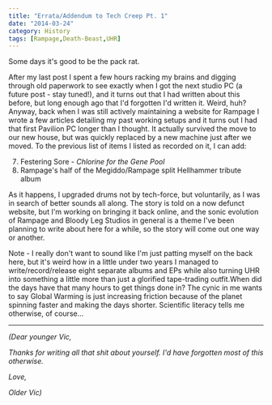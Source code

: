 ```yaml
---
title: "Errata/Addendum to Tech Creep Pt. 1"
date: "2014-03-24"
category: History
tags: [Rampage,Death-Beast,UHR]
---
```


Some days it's good to be the pack rat.

After my last post I spent a few hours racking my brains and digging through old paperwork to see exactly when I got the next studio PC (a future post - stay tuned!), and it turns out that I had written about this before, but long enough ago that I'd forgotten I'd written it. Weird, huh? Anyway, back when I was still actively maintaining a website for Rampage I wrote a few articles detailing my past working setups and it turns out I had that first Pavilion PC longer than I thought. It actually survived the move to our new house, but was quickly replaced by a new machine just after we moved. To the previous list of items I listed as recorded on it, I can add:

7. Festering Sore - *Chlorine for the Gene Pool* 
8. Rampage's half of the Megiddo/Rampage split Hellhammer tribute album

As it happens, I upgraded drums not by tech-force, but voluntarily, as I was in search of better sounds all along. The story is told on a now defunct website, but I'm working on bringing it back online, and the sonic evolution of Rampage and Bloody Leg Studios in general is a theme I've been planning to write about here for a while, so the story will come out one way or another.

Note - I really don't want to sound like I'm just patting myself on the back here, but it's weird how in a little under two years I managed to write/record/release eight separate albums and EPs while also turning UHR into something a little more than just a glorified tape-trading outfit.When did the days have that many hours to get things done in? The cynic in me wants to say Global Warming is just increasing friction because of the planet spinning faster and making the days shorter. Scientific literacy tells me otherwise, of course...

***

*(Dear younger Vic,*

*Thanks for writing all that shit about yourself. I'd have forgotten most of this otherwise.*

*Love,*

*Older Vic)*
